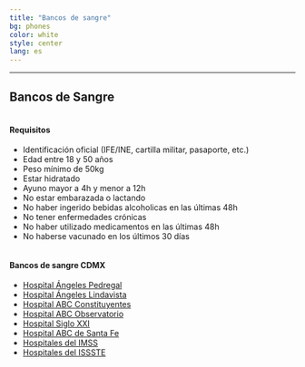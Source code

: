 ```yaml
---
title: "Bancos de sangre"
bg: phones
color: white
style: center
lang: es
---
```

<div class="row">
  <hr class="section-line">
  <h2 class="subtitle pink">Bancos de Sangre</h2>
	<div class="one-half column">
    <h4>Requisitos</h4>
    <ul>
      <li>Identificación oficial (IFE/INE, cartilla militar, pasaporte, etc.)</li>
      <li>Edad entre 18 y 50 años</li>
      <li>Peso mínimo de 50kg</li>
      <li>Estar hidratado</li>
      <li>Ayuno mayor a 4h y menor a 12h</li>
      <li>No estar embarazada o lactando</li>
      <li>No haber ingerido bebidas alcoholicas en las últimas 48h</li>
      <li>No tener enfermedades crónicas</li>
      <li>No haber utilizado medicamentos en las últimas 48h</li>
      <li>No haberse vacunado en los últimos 30 días</li>
    </ul>
	</div>
	<div class="one-half column">
    <h4>Bancos de sangre CDMX</h4>
    <ul>
      <li><a href="https://www.google.com.mx/maps/place/Hospital+Angeles+del+Pedregal/@19.3119327,-99.2205768,15z/data=!4m5!3m4!1s0x0:0x68a20f8cccd3943!8m2!3d19.3119327!4d-99.2205768" target="_blank">Hospital Ángeles Pedregal</a>                                                                          </li>
      <li><a href="https://www.google.com.mx/maps/place/Hospital+Angeles+Lindavista/@19.486621,-99.1323367,17z/data=!3m1!4b1!4m5!3m4!1s0x85cdff8c00000000:0x1b5b45a44293f318!8m2!3d19.486621!4d-99.130148" target="_blank">Hospital Ángeles Lindavista</a>                                                     </li>
      <li><a href="https://www.google.com.mx/maps/place/Centro+Medico+ABC+-+Campus+Observatorio/@19.3973859,-99.2130121,14z/data=!4m8!1m2!2m1!1sCentro+Medico+ABC+-+Campus+Observatorio!3m4!1s0x85d201c481cfa5b7:0xcc2f04a533f18aa9!8m2!3d19.4000673!4d-99.2034149" target="_blank">Hospital ABC Constituyentes</a></li>
      <li><a href="https://www.google.com.mx/maps/place/Centro+Medico+ABC+-+Campus+Observatorio/@19.3973859,-99.2130121,14z/data=!4m8!1m2!2m1!1sCentro+Medico+ABC+-+Campus+Observatorio!3m4!1s0x85d201c481cfa5b7:0xcc2f04a533f18aa9!8m2!3d19.4000673!4d-99.2034149" target="_blank">Hospital ABC Observatorio</a>  </li>
      <li><a href="https://www.google.com.mx/maps/place/Centro+M%C3%A9dico+Nacional+Siglo+XXI/@19.4099388,-99.1527171,15z/data=!4m2!3m1!1s0x0:0xb3f49e0900720c7e?sa=X&ved=0ahUKEwiIpOmIsrXWAhVqy1QKHUoEBhsQ_BIIiQEwCg" target="_blank">Hospital Siglo XXI</a>                                                      </li>
      <li><a href="https://www.google.com.mx/maps/place/Centro+M%C3%A9dico+ABC/@19.3781755,-99.2605491,14z/data=!4m8!1m2!2m1!1scentro+medico+abc+santa+fe!3m4!1s0x85d20735ee6910b5:0xf86253a248f5bed2!8m2!3d19.3562854!4d-99.282664" target="_blank">Hospital ABC de Santa Fe</a>                                  </li>
      <li><a href="https://www.google.com.mx/maps/search/imss+ciudad+de+mexico/@19.4189499,-99.2294785,12z/data=!3m1!4b1" target="_blank">Hospitales del IMSS</a>                                                                                                                                                  </li>
      <li><a href="https://www.google.com.mx/maps/search/issste+ciudad+de+mexico/@19.4189231,-99.2294786,12z/data=!3m1!4b1" target="_blank">Hospitales del ISSSTE</a>                                                                                                                                              </li>
    </ul>
	</div>
</div>
